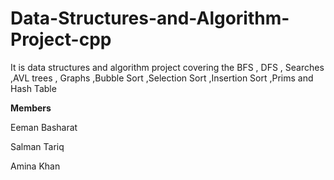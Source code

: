 # Data-Structures-and-Algorithm-Project-cpp
It is data structures and algorithm project covering the BFS , DFS , Searches ,AVL trees , Graphs ,Bubble Sort ,Selection Sort ,Insertion Sort ,Prims and Hash Table

**Members**

Eeman Basharat

Salman Tariq

Amina Khan
